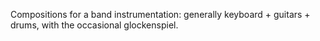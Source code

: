 ---
---

Compositions for a band instrumentation: generally keyboard + guitars + drums, with the occasional glockenspiel.
